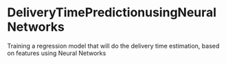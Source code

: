 # DeliveryTimePredictionusingNeuralNetworks
 Training a regression model that will do the delivery time estimation, based on features using Neural Networks
